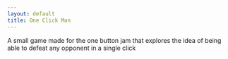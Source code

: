 ```yaml
---
layout: default
title: One Click Man
---
```

A small game made for the one button jam that explores the idea of being able to defeat any opponent in a single click
